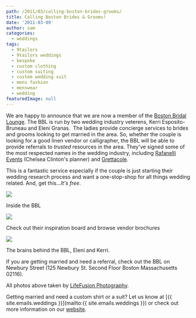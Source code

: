 ```yaml
---
path: /2011/03/calling-boston-brides-grooms/
title: Calling Boston Brides & Grooms!
date: '2011-03-09'
author: sam
categories:
  - weddings
tags:
  - 9tailors
  - 9tailors weddings
  - bespoke
  - custom clothing
  - custom suiting
  - custom wedding suit
  - mens fashion
  - menswear
  - wedding
featuredImage: null
---
```

We are happy to announce that we are now a member of the [Boston Bridal Lounge](http://www.bostonbridallounge.com/). The BBL is run by two wedding industry veterens, Kerri Esposito-Bruneau and Eleni Granas.  The ladies provide concierge services to brides and grooms looking to get married in the area. So, whether the couple is looking for a good linen vendor or calligrapher, the BBL will be able to provide referrals to _trusted_ resources in the area. They've signed some of the most respected names in the wedding industry, including [Rafanelli Events](http://www.rafanellievents.com/) (Chelsea Clinton's planner) and [Grettacole](http://grettacole.com/).

This is a fantastic service especially if the couple is just starting their wedding research process and want a one-stop-shop for all things wedding related. And, get this..._It's free_.

[![](http://www.thehamptonsweddings.com/files/imagecache/650width_fixed/blog_images/blog/2011/01/Picture+4.png)](http://www.thehamptonsweddings.com/files/imagecache/650width_fixed/blog_images/blog/2011/01/Picture+4.png)

Inside the BBL

[![](http://www.elegala.com/images/unveiled/Boston_Bridal_Lounge_Respource_Library.jpg)](http://www.elegala.com/images/unveiled/Boston_Bridal_Lounge_Respource_Library.jpg)

Check out their inspiration board and browse vendor brochures

[![](http://www.elegala.com/images/unveiled/Boston_bridal_lounge_Eleni_and_Kerri.jpg)](http://www.elegala.com/images/unveiled/Boston_bridal_lounge_Eleni_and_Kerri.jpg)

The brains behind the BBL, Eleni and Kerri.

If you are getting married and need a referral, check out the BBL on Newbury Street (125 Newbury St. Second Floor Boston Massachusetts 02116).

All photos above taken by [LifeFusion Photography](http://www.lifefusion.com/).

Getting married and need a custom shirt or a suit? Let us know at [{{ site.emails.weddings }}](mailto:{{ site.emails.weddings }}) or check out more information on our [website](http://9tailors.com/catalogs/weddings).
